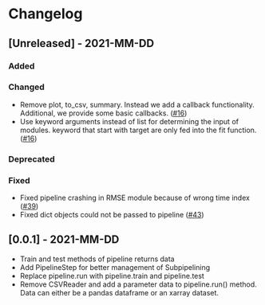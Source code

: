 # Changelog


## [Unreleased] - 2021-MM-DD

### Added

### Changed

  * Remove plot, to_csv, summary. Instead we add a callback functionality. Additional, we provide some basic callbacks. ([#16](https://github.com/KIT-IAI/pyWATTS/issues/16))
  * Use keyword arguments instead of list for determining the input of modules. keyword that start with target are only fed into the fit function.  ([#16](https://github.com/KIT-IAI/pyWATTS/issues/16))

### Deprecated

### Fixed

  * Fixed pipeline crashing in RMSE module because of wrong time index ([#39](https://github.com/KIT-IAI/pyWATTS/issues/39))
  * Fixed dict objects could not be passed to pipeline ([#43](https://github.com/KIT-IAI/pyWATTS/issues/43))


## [0.0.1] - 2021-MM-DD

  * Train and test methods of pipeline returns data
  * Add PipelineStep for better management of Subpipelining
  * Replace pipeline.run with pipeline.train and pipeline.test
  * Remove CSVReader and add a parameter data to pipeline.run() method. 
    Data can either be a pandas dataframe or an xarray dataset.